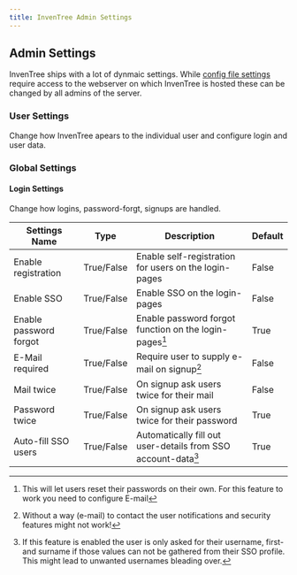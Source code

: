 ```yaml
---
title: InvenTree Admin Settings
---
```


## Admin Settings

InvenTree ships with a lot of dynmaic settings. While [config file settings](../start/config.md) require access to the webserver on which InvenTree is hosted these can be changed by all admins of the server.

### User Settings

Change how InvenTree apears to the individual user and configure login and user data.

### Global Settings

#### Login Settings

Change how logins, password-forgt, signups are handled.

| Settings Name | Type | Description | Default |
| --- | --- | --- | --- |
| Enable registration | True/False | Enable self-registration for users on the login-pages | False |
| Enable SSO | True/False | Enable SSO on the login-pages | False |
| Enable password forgot | True/False | Enable password forgot function on the login-pages[^3] | True |
| E-Mail required | True/False | Require user to supply e-mail on signup[^1] | False |
| Mail twice | True/False | On signup ask users twice for their mail | False |
| Password twice | True/False | On signup ask users twice for their password | True |
| Auto-fill SSO users | True/False | Automatically fill out user-details from SSO account-data[^2] | True |

[^1]: Without a way (e-mail) to contact the user notifications and security features might not work!
[^2]: If this feature is enabled the user is only asked for their username, first- and surname if those values can not be gathered from their SSO profile. This might lead to unwanted usernames bleading over.
[^3]: This will let users reset their passwords on their own. For this feature to work you need to configure E-mail
